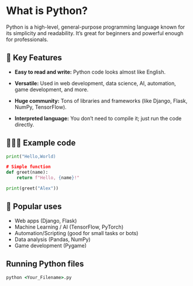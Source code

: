 # What is Python? 

Python is a high-level, general-purpose programming language known for its simplicity and readability. It’s great for beginners and powerful enough for professionals.

## 🔑 Key Features 

* **Easy to read and write:** Python code looks almost like English.

* **Versatile:** Used in web development, data science, AI, automation, game development, and more.

* **Huge community:** Tons of libraries and frameworks (like Django, Flask, NumPy, TensorFlow).

* **Interpreted language:** You don’t need to compile it; just run the code directly.

## 👨🏻‍💻 Example code 

```python 
print("Hello,World)

# Simple function
def greet(name):
    return f"Hello, {name}!"

print(greet("Alex"))
```

## 🥇 Popular uses

* Web apps (Django, Flask)
* Machine Learning / AI (TensorFlow, PyTorch)
* Automation/Scripting (good for small tasks or bots)
* Data analysis (Pandas, NumPy)
* Game development (Pygame)

## Running Python files 

```cmd
python <Your_Filename>.py
```